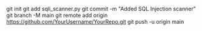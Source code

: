 git init
git add sqli_scanner.py
git commit -m "Added SQL Injection scanner"
git branch -M main
git remote add origin https://github.com/YourUsername/YourRepo.git
git push -u origin main
